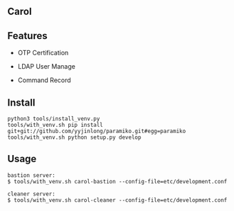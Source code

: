 Carol
----

## Features

* OTP Certification

* LDAP User Manage

* Command Record


## Install

    python3 tools/install_venv.py
    tools/with_venv.sh pip install git+git://github.com/yyjinlong/paramiko.git#egg=paramiko
    tools/with_venv.sh python setup.py develop


## Usage

    bastion server:
    $ tools/with_venv.sh carol-bastion --config-file=etc/development.conf

    cleaner server:
    $ tools/with_venv.sh carol-cleaner --config-file=etc/development.conf
